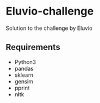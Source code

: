 # Eluvio-challenge
Solution to the challenge by Eluvio

## Requirements </br>
- Python3
- pandas
- sklearn
- gensim
- pprint
- nltk

